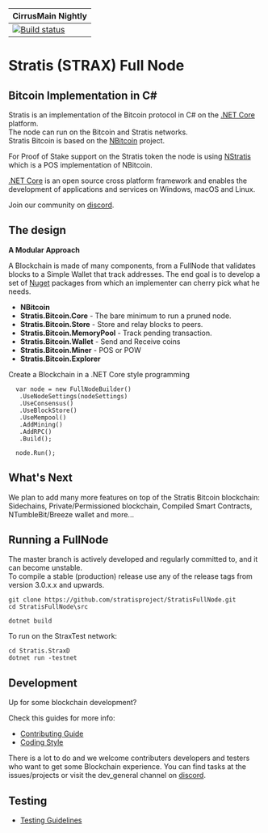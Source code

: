 | CirrusMain Nightly | 
| :---- | 
| [![Build status](https://dev.azure.com/stratisproject/StratisFullNode/_apis/build/status/CirrusMain%20IBD)](https://dev.azure.com/stratisproject/StratisFullNode/_build/latest?definitionId=67)

Stratis (STRAX) Full Node 
===============

Bitcoin Implementation in C#
----------------------------

Stratis is an implementation of the Bitcoin protocol in C# on the [.NET Core](https://dotnet.github.io/) platform.  
The node can run on the Bitcoin and Stratis networks.  
Stratis Bitcoin is based on the [NBitcoin](https://github.com/MetacoSA/NBitcoin) project.  

For Proof of Stake support on the Stratis token the node is using [NStratis](https://github.com/stratisproject/NStratis) which is a POS implementation of NBitcoin.  

[.NET Core](https://dotnet.github.io/) is an open source cross platform framework and enables the development of applications and services on Windows, macOS and Linux.  

Join our community on [discord](https://discord.gg/9tDyfZs).  

The design
----------

**A Modular Approach**

A Blockchain is made of many components, from a FullNode that validates blocks to a Simple Wallet that track addresses.
The end goal is to develop a set of [Nuget](https://en.wikipedia.org/wiki/NuGet) packages from which an implementer can cherry pick what he needs.

* **NBitcoin**
* **Stratis.Bitcoin.Core**  - The bare minimum to run a pruned node.
* **Stratis.Bitcoin.Store** - Store and relay blocks to peers.
* **Stratis.Bitcoin.MemoryPool** - Track pending transaction.
* **Stratis.Bitcoin.Wallet** - Send and Receive coins
* **Stratis.Bitcoin.Miner** - POS or POW
* **Stratis.Bitcoin.Explorer**


Create a Blockchain in a .NET Core style programming
```
  var node = new FullNodeBuilder()
   .UseNodeSettings(nodeSettings)
   .UseConsensus()
   .UseBlockStore()
   .UseMempool()
   .AddMining()
   .AddRPC()
   .Build();

  node.Run();
```

What's Next
----------

We plan to add many more features on top of the Stratis Bitcoin blockchain:
Sidechains, Private/Permissioned blockchain, Compiled Smart Contracts, NTumbleBit/Breeze wallet and more...

Running a FullNode
------------------

The master branch is actively developed and regularly committed to, and it can become unstable.  
To compile a stable (production) release use any of the release tags from version 3.0.x.x and upwards.  

```
git clone https://github.com/stratisproject/StratisFullNode.git  
cd StratisFullNode\src

dotnet build

```

To run on the StraxTest network:
```
cd Stratis.StraxD
dotnet run -testnet
```  

Development
-----------
Up for some blockchain development?

Check this guides for more info:
* [Contributing Guide](Documentation/contributing.md)
* [Coding Style](Documentation/coding-style.md)

There is a lot to do and we welcome contributers developers and testers who want to get some Blockchain experience.
You can find tasks at the issues/projects or visit the dev_general channel on [discord](https://discord.gg/9tDyfZs).

Testing
-------
* [Testing Guidelines](Documentation/testing-guidelines.md)
